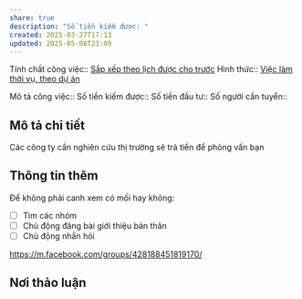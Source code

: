 ```yaml
---
share: true
description: "Số tiền kiếm được: "
created: 2025-03-27T17:13
updated: 2025-05-08T23:09
---
```

Tính chất công việc:: [Sắp xếp theo lịch được cho trước](../../1.%20T%C3%ADnh%20ch%E1%BA%A5t%20c%C3%B4ng%20vi%E1%BB%87c/Theo%20th%E1%BB%9Di%20gian/S%E1%BA%AFp%20x%E1%BA%BFp%20theo%20l%E1%BB%8Bch%20%C4%91%C6%B0%E1%BB%A3c%20cho%20tr%C6%B0%E1%BB%9Bc.md)
Hình thức:: [Việc làm thời vụ, theo dự án](../../2%20H%C3%ACnh%20th%E1%BB%A9c/Vi%E1%BB%87c%20l%C3%A0m%20th%E1%BB%9Di%20v%E1%BB%A5,%20theo%20d%E1%BB%B1%20%C3%A1n.md)

Mô tả công việc:: 
Số tiền kiếm được:: 
Số tiền đầu tư:: 
Số người cần tuyển:: 

## Mô tả chi tiết
Các công ty cần nghiên cứu thị trường sẽ trả tiền để phỏng vấn bạn
## Thông tin thêm
Để không phải canh xem có mối hay không:
- [ ] Tìm các nhóm
- [ ] Chủ động đăng bài giới thiệu bản thân
- [ ] Chủ động nhắn hỏi

https://m.facebook.com/groups/428188451819170/
## Nơi thảo luận

